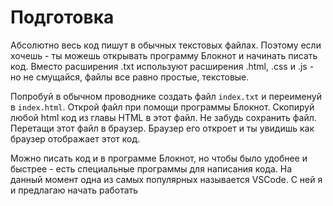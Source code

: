# Подготовка

Абсолютно весь код пишут в обычных текстовых файлах. Поэтому если хочешь - ты можешь открывать программу Блокнот и начинать писать код. Вместо расширения .txt используют расширения .html, .css и .js - но не смущайся, файлы все равно простые, текстовые.

Попробуй в обычном проводнике создать файл `index.txt` и переименуй в `index.html`. Открой файл при помощи программы Блокнот. Скопируй любой html код из главы HTML в этот файл. Не забудь сохранить файл. Перетащи этот файл в браузер. Браузер его откроет и ты увидишь как браузер отображает этот код.

Можно писать код и в программе Блокнот, но чтобы было удобнее и быстрее - есть специальные программы для написания кода. На данный момент одна из самых популярных называется VSCode. С ней я и предлагаю начать работать
